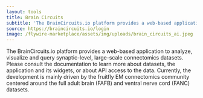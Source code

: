 ```yaml
---
layout: tools
title: Brain Circuits
subtitle: 'The BrainCircuits.io platform provides a web-based application to analyze, visualize and query synaptic-level, large-scale connectomics datasets'
source: https://braincircuits.io/login
image: /flywire-marketplace/assets/img/uploads/brain_circuits_ai.jpeg
---
```

The BrainCircuits.io platform provides a web-based application to analyze, visualize and query synaptic-level, large-scale connectomics datasets. Please consult the documentation to learn more about datasets, the application and its widgets, or about API access to the data. Currently, the development is mainly driven by the fruitfly EM connectomics community centered around the full adult brain (FAFB) and ventral nerve cord (FANC) datasets.
